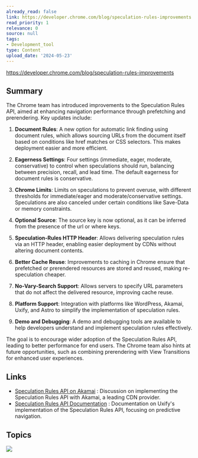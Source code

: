 ```yaml
---
already_read: false
link: https://developer.chrome.com/blog/speculation-rules-improvements
read_priority: 1
relevance: 0
source: null
tags:
- Development_tool
type: Content
upload_date: '2024-05-23'
---
```


https://developer.chrome.com/blog/speculation-rules-improvements
## Summary

The Chrome team has introduced improvements to the Speculation Rules API, aimed at enhancing navigation performance through prefetching and prerendering. Key updates include:

1. **Document Rules**: A new option for automatic link finding using document rules, which allows sourcing URLs from the document itself based on conditions like href matches or CSS selectors. This makes deployment easier and more efficient.

2. **Eagerness Settings**: Four settings (immediate, eager, moderate, conservative) to control when speculations should run, balancing between precision, recall, and lead time. The default eagerness for document rules is conservative.

3. **Chrome Limits**: Limits on speculations to prevent overuse, with different thresholds for immediate/eager and moderate/conservative settings. Speculations are also canceled under certain conditions like Save-Data or memory constraints.

4. **Optional Source**: The source key is now optional, as it can be inferred from the presence of the url or where keys.

5. **Speculation-Rules HTTP Header**: Allows delivering speculation rules via an HTTP header, enabling easier deployment by CDNs without altering document contents.

6. **Better Cache Reuse**: Improvements to caching in Chrome ensure that prefetched or prerendered resources are stored and reused, making re-speculation cheaper.

7. **No-Vary-Search Support**: Allows servers to specify URL parameters that do not affect the delivered resource, improving cache reuse.

8. **Platform Support**: Integration with platforms like WordPress, Akamai, Uxify, and Astro to simplify the implementation of speculation rules.

9. **Demo and Debugging**: A demo and debugging tools are available to help developers understand and implement speculation rules effectively.

The goal is to encourage wider adoption of the Speculation Rules API, leading to better performance for end users. The Chrome team also hints at future opportunities, such as combining prerendering with View Transitions for enhanced user experiences.
## Links

- [Speculation Rules API on Akamai](https://discuss.akamai.com/t/speculation-rules-api-on-akamai/1242) : Discussion on implementing the Speculation Rules API with Akamai, a leading CDN provider.
- [Speculation Rules API Documentation](https://uxify.com/blog/post/speculation-rules-api) : Documentation on Uxify's implementation of the Speculation Rules API, focusing on predictive navigation.

## Topics

![](topics/Concept/Speculation%20Rules%20API)